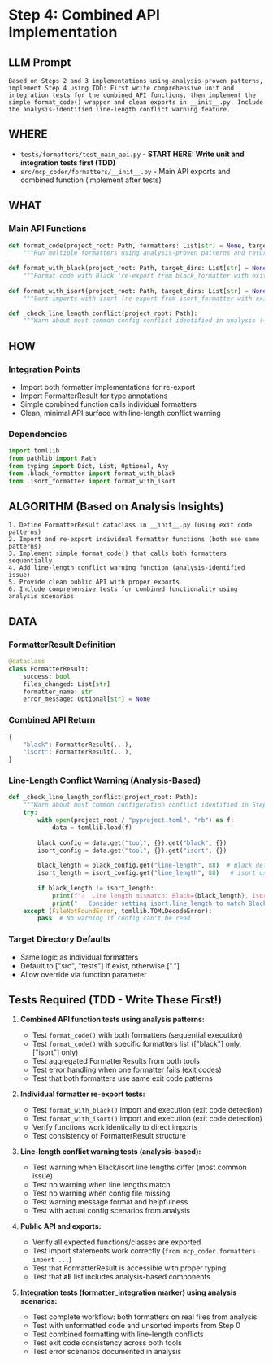# Step 4: Combined API Implementation

## LLM Prompt
```
Based on Steps 2 and 3 implementations using analysis-proven patterns, implement Step 4 using TDD: First write comprehensive unit and integration tests for the combined API functions, then implement the simple format_code() wrapper and clean exports in __init__.py. Include the analysis-identified line-length conflict warning feature.
```

## WHERE
- `tests/formatters/test_main_api.py` - **START HERE: Write unit and integration tests first (TDD)**
- `src/mcp_coder/formatters/__init__.py` - Main API exports and combined function (implement after tests)

## WHAT
### Main API Functions
```python
def format_code(project_root: Path, formatters: List[str] = None, target_dirs: List[str] = None) -> Dict[str, FormatterResult]:
    """Run multiple formatters using analysis-proven patterns and return combined results"""
    
def format_with_black(project_root: Path, target_dirs: List[str] = None) -> FormatterResult:
    """Format code with Black (re-export from black_formatter with exit code detection)"""
    
def format_with_isort(project_root: Path, target_dirs: List[str] = None) -> FormatterResult:
    """Sort imports with isort (re-export from isort_formatter with exit code detection)"""

def _check_line_length_conflict(project_root: Path):
    """Warn about most common config conflict identified in analysis (~10 lines)"""
```

## HOW
### Integration Points
- Import both formatter implementations for re-export
- Import FormatterResult for type annotations
- Simple combined function calls individual formatters
- Clean, minimal API surface with line-length conflict warning

### Dependencies
```python
import tomllib
from pathlib import Path
from typing import Dict, List, Optional, Any
from .black_formatter import format_with_black
from .isort_formatter import format_with_isort
```

## ALGORITHM (Based on Analysis Insights)
```
1. Define FormatterResult dataclass in __init__.py (using exit code patterns)
2. Import and re-export individual formatter functions (both use same patterns)
3. Implement simple format_code() that calls both formatters sequentially
4. Add line-length conflict warning function (analysis-identified issue)
5. Provide clean public API with proper exports
6. Include comprehensive tests for combined functionality using analysis scenarios
```

## DATA
### FormatterResult Definition
```python
@dataclass
class FormatterResult:
    success: bool
    files_changed: List[str]
    formatter_name: str
    error_message: Optional[str] = None
```

### Combined API Return
```python
{
    "black": FormatterResult(...),
    "isort": FormatterResult(...),
}
```

### Line-Length Conflict Warning (Analysis-Based)
```python
def _check_line_length_conflict(project_root: Path):
    """Warn about most common configuration conflict identified in Step 0 analysis"""
    try:
        with open(project_root / "pyproject.toml", "rb") as f:
            data = tomllib.load(f)
        
        black_config = data.get("tool", {}).get("black", {})
        isort_config = data.get("tool", {}).get("isort", {})
        
        black_length = black_config.get("line-length", 88)  # Black default
        isort_length = isort_config.get("line_length", 88)   # isort uses underscore
        
        if black_length != isort_length:
            print(f"⚠️  Line length mismatch: Black={black_length}, isort={isort_length}")
            print("   Consider setting isort.line_length to match Black's line-length")
    except (FileNotFoundError, tomllib.TOMLDecodeError):
        pass  # No warning if config can't be read
```

### Target Directory Defaults
- Same logic as individual formatters
- Default to ["src", "tests"] if exist, otherwise ["."]
- Allow override via function parameter

## Tests Required (TDD - Write These First!)
1. **Combined API function tests using analysis patterns:**
   - Test `format_code()` with both formatters (sequential execution)
   - Test `format_code()` with specific formatters list (["black"] only, ["isort"] only)
   - Test aggregated FormatterResults from both tools
   - Test error handling when one formatter fails (exit codes)
   - Test that both formatters use same exit code patterns
   
2. **Individual formatter re-export tests:**
   - Test `format_with_black()` import and execution (exit code detection)
   - Test `format_with_isort()` import and execution (exit code detection)
   - Verify functions work identically to direct imports
   - Test consistency of FormatterResult structure

3. **Line-length conflict warning tests (analysis-based):**
   - Test warning when Black/isort line lengths differ (most common issue)
   - Test no warning when line lengths match
   - Test no warning when config file missing
   - Test warning message format and helpfulness
   - Test with actual config scenarios from analysis

4. **Public API and exports:**
   - Verify all expected functions/classes are exported
   - Test import statements work correctly (`from mcp_coder.formatters import ...`)
   - Test that FormatterResult is accessible with proper typing
   - Test that __all__ list includes analysis-based components

5. **Integration tests (formatter_integration marker) using analysis scenarios:**
   - Test complete workflow: both formatters on real files from analysis
   - Test with unformatted code and unsorted imports from Step 0
   - Test combined formatting with line-length conflicts
   - Test exit code consistency across both tools
   - Test error scenarios documented in analysis
